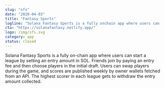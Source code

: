 ```yaml
---
slug: "sfs"
date: "2020-04-03"
title: "Fantasy Sports"
logline: "Solana Fantasy Sports is a fully onchain app where users can start a league by setting an entry amount in SOL."
cta: "https://solanafantasy.netlify.app/"
logo: /img/sfs.svg
category: app
status: closed
---
```


Solana Fantasy Sports is a fully on-chain app where users can start a league by setting an entry amount in SOL. Friends join by paying an entry fee and then choose players in the initial draft. Users can swap players during the game, and scores are published weekly by owner wallets fetched from an API. The highest scorer in each league gets to withdraw the entry amount collected.

